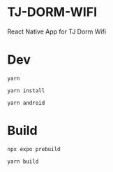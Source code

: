 # TJ-DORM-WIFI

React Native App for TJ Dorm Wifi

# Dev

```shell
yarn

yarn install

yarn android
```

# Build

```shell
npx expo prebuild

yarn build
```